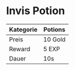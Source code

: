 # Invis Potion
| Kategorie | Potions |
|-----------|---------|
| Preis     | 10 Gold |
| Reward    | 5 EXP   |
| Dauer     | 10s     |

